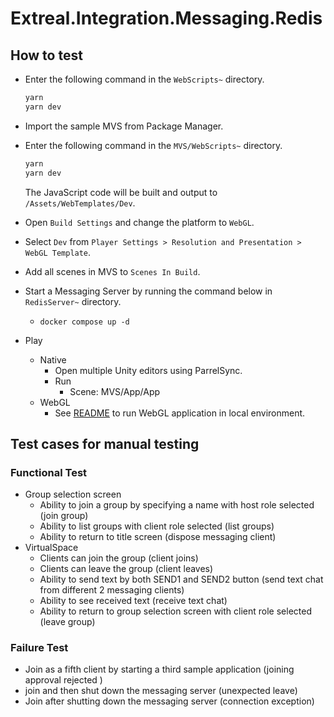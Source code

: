 # Extreal.Integration.Messaging.Redis

## How to test

- Enter the following command in the `WebScripts~` directory.

   ```bash
   yarn
   yarn dev
   ```

- Import the sample MVS from Package Manager.
- Enter the following command in the `MVS/WebScripts~` directory.

   ```bash
   yarn
   yarn dev
   ```

   The JavaScript code will be built and output to `/Assets/WebTemplates/Dev`.
- Open `Build Settings` and change the platform to `WebGL`.
- Select `Dev` from `Player Settings > Resolution and Presentation > WebGL Template`.
- Add all scenes in MVS to `Scenes In Build`.
- Start a Messaging Server by running the command below in `RedisServer~` directory.
  - `docker compose up -d`
- Play
  - Native
    - Open multiple Unity editors using ParrelSync.
    - Run
      - Scene: MVS/App/App
  - WebGL
    - See [README](https://github.com/extreal-dev/Extreal.Dev/blob/main/WebGLBuild/README.md) to run WebGL application in local environment.

## Test cases for manual testing

### Functional Test

- Group selection screen
  - Ability to join a group by specifying a name with host role selected (join group)
  - Ability to list groups with client role selected (list groups)
  - Ability to return to title screen (dispose messaging client)
- VirtualSpace
  - Clients can join the group (client joins)
  - Clients can leave the group (client leaves)
  - Ability to send text by both SEND1 and SEND2 button (send text chat from different 2 messaging clients)
  - Ability to see received text (receive text chat)
  - Ability to return to group selection screen with client role selected (leave group)

### Failure Test

- Join as a fifth client by starting a third sample application  (joining approval rejected )
- join and then shut down the messaging server (unexpected leave)
- Join after shutting down the messaging server (connection exception)
